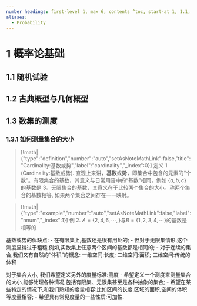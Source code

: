 ```yaml
---
number headings: first-level 1, max 6, contents ^toc, start-at 1, 1.1, auto
aliases:
  - Probability
---
```

# 1 概率论基础
## 1.1 随机试验

## 1.2 古典概型与几何概型
## 1.3 数集的测度
### 1.3.1 如何测量集合的大小

> [!math|{"type":"definition","number":"auto","setAsNoteMathLink":false,"title":"Cardinality:基数或势","label":"cardinality","_index":0}] 定义 1 (Cardinality:基数或势).
>  直观上来讲，**基数**或**势**，即集合中包含的元素的“个数”。有限集合的基数，其意义与日常用语中的“基数”相同，例如 $\{a,b,c\}$ 的基数是 $3$。无限集合的基数，其意义在于比较两个集合的大小。称两个集合的基数相等, 如果两个集合之间存在一一映射。

> [!math|{"type":"example","number":"auto","setAsNoteMathLink":false,"label":"nnum","_index":1}] 例 2.
> $A=\{2,4,6,\cdots,\}$与$B=\{1,2,3,4,\cdots\}$的基数是相等的

基数或势的优缺点:
	- 在有限集上,基数还是很有用处的;
	- 但对于无限集情形,这个测度显得过于粗糙,例如,实数集上任意两个区间的基数都是相同的;
	- 对于连续的集合,我们又有自然的“体积”的概念: 一维空间:长度; 二维空间:面积; 三维空间:传统的体积

对于集合大小, 我们希望定义另外的度量标准:测度
	- 希望定义一个测度来测量集合的大小,能够处理各种情况,包括有限集、无限集甚至是各种抽象的集合;
	- 希望在某些特定的情况下,和我们熟知的度量相容:比如区间的长度,区域的面积,空间的体积等度量相容;
	- 希望具有常见度量的一些性质:可加性.